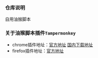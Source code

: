 ### 仓库说明
自用油猴脚本

### 关于油猴脚本插件`Tampermonkey`
* chrome插件地址：[官方地址](https://chrome.google.com/webstore/detail/tampermonkey/dhdgffkkebhmkfjojejmpbldmpobfkfo) [国内下载地址](https://www.extfans.com/productivity/dhdgffkkebhmkfjojejmpbldmpobfkfo/)
* firefox插件地址：[官方地址](https://addons.mozilla.org/zh-CN/firefox/addon/tampermonkey/?utm_source=addons.mozilla.org&utm_medium=referral&utm_content=search)
